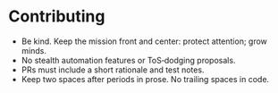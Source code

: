 
# Contributing

- Be kind.  Keep the mission front and center: protect attention; grow minds.  
- No stealth automation features or ToS‑dodging proposals.  
- PRs must include a short rationale and test notes.  
- Keep two spaces after periods in prose.  No trailing spaces in code.
